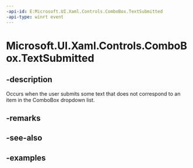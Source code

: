 ```yaml
---
-api-id: E:Microsoft.UI.Xaml.Controls.ComboBox.TextSubmitted
-api-type: winrt event
---
```


<!-- Event syntax.
public event TypedEventHandler TextSubmitted<ComboBox, ComboBoxTextSubmittedEventArgs>
-->

# Microsoft.UI.Xaml.Controls.ComboBox.TextSubmitted

## -description
Occurs when the user submits some text that does not correspond to an item in the ComboBox dropdown list.

## -remarks

## -see-also

## -examples

